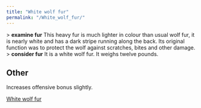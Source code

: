 ```yaml
---
title: "White wolf fur"
permalink: "/White_wolf_fur/"
---
```


\> **examine fur**
This heavy fur is much lighter in colour than usual wolf fur, it is
nearly
white and has a dark stripe running along the back. Its original
function was
to protect the wolf against scratches, bites and other damage.
\> **consider fur**
It is a white wolf fur.
It weighs twelve pounds.

## Other

Increases offensive bonus slightly.

[White wolf fur](Category:Cloaks "wikilink")